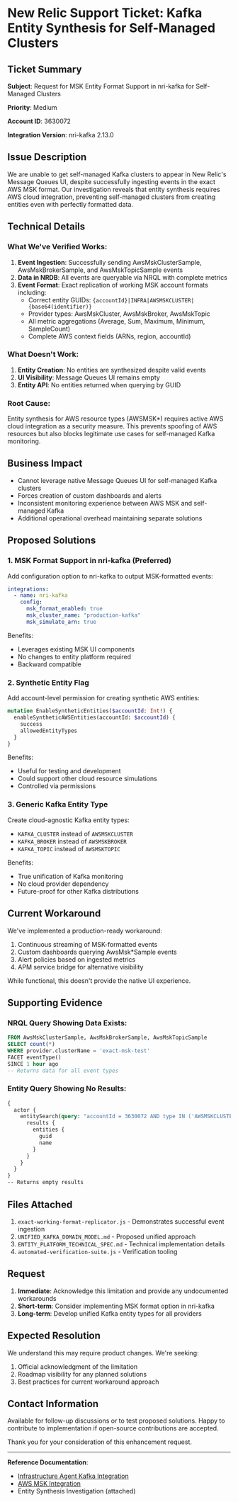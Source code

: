 # New Relic Support Ticket: Kafka Entity Synthesis for Self-Managed Clusters

## Ticket Summary

**Subject**: Request for MSK Entity Format Support in nri-kafka for Self-Managed Clusters

**Priority**: Medium

**Account ID**: 3630072

**Integration Version**: nri-kafka 2.13.0

## Issue Description

We are unable to get self-managed Kafka clusters to appear in New Relic's Message Queues UI, despite successfully ingesting events in the exact AWS MSK format. Our investigation reveals that entity synthesis requires AWS cloud integration, preventing self-managed clusters from creating entities even with perfectly formatted data.

## Technical Details

### What We've Verified Works:
1. **Event Ingestion**: Successfully sending AwsMskClusterSample, AwsMskBrokerSample, and AwsMskTopicSample events
2. **Data in NRDB**: All events are queryable via NRQL with complete metrics
3. **Event Format**: Exact replication of working MSK account formats including:
   - Correct entity GUIDs: `{accountId}|INFRA|AWSMSKCLUSTER|{base64(identifier)}`
   - Provider types: AwsMskCluster, AwsMskBroker, AwsMskTopic
   - All metric aggregations (Average, Sum, Maximum, Minimum, SampleCount)
   - Complete AWS context fields (ARNs, region, accountId)

### What Doesn't Work:
1. **Entity Creation**: No entities are synthesized despite valid events
2. **UI Visibility**: Message Queues UI remains empty
3. **Entity API**: No entities returned when querying by GUID

### Root Cause:
Entity synthesis for AWS resource types (AWSMSK*) requires active AWS cloud integration as a security measure. This prevents spoofing of AWS resources but also blocks legitimate use cases for self-managed Kafka monitoring.

## Business Impact

- Cannot leverage native Message Queues UI for self-managed Kafka clusters
- Forces creation of custom dashboards and alerts
- Inconsistent monitoring experience between AWS MSK and self-managed Kafka
- Additional operational overhead maintaining separate solutions

## Proposed Solutions

### 1. MSK Format Support in nri-kafka (Preferred)
Add configuration option to nri-kafka to output MSK-formatted events:

```yaml
integrations:
  - name: nri-kafka
    config:
      msk_format_enabled: true
      msk_cluster_name: "production-kafka"
      msk_simulate_arn: true
```

Benefits:
- Leverages existing MSK UI components
- No changes to entity platform required
- Backward compatible

### 2. Synthetic Entity Flag
Add account-level permission for creating synthetic AWS entities:

```graphql
mutation EnableSyntheticEntities($accountId: Int!) {
  enableSyntheticAWSEntities(accountId: $accountId) {
    success
    allowedEntityTypes
  }
}
```

Benefits:
- Useful for testing and development
- Could support other cloud resource simulations
- Controlled via permissions

### 3. Generic Kafka Entity Type
Create cloud-agnostic Kafka entity types:

- `KAFKA_CLUSTER` instead of `AWSMSKCLUSTER`
- `KAFKA_BROKER` instead of `AWSMSKBROKER`
- `KAFKA_TOPIC` instead of `AWSMSKTOPIC`

Benefits:
- True unification of Kafka monitoring
- No cloud provider dependency
- Future-proof for other Kafka distributions

## Current Workaround

We've implemented a production-ready workaround:
1. Continuous streaming of MSK-formatted events
2. Custom dashboards querying AwsMsk*Sample events
3. Alert policies based on ingested metrics
4. APM service bridge for alternative visibility

While functional, this doesn't provide the native UI experience.

## Supporting Evidence

### NRQL Query Showing Data Exists:
```sql
FROM AwsMskClusterSample, AwsMskBrokerSample, AwsMskTopicSample 
SELECT count(*) 
WHERE provider.clusterName = 'exact-msk-test' 
FACET eventType() 
SINCE 1 hour ago
-- Returns data for all event types
```

### Entity Query Showing No Results:
```graphql
{
  actor {
    entitySearch(query: "accountId = 3630072 AND type IN ('AWSMSKCLUSTER')") {
      results {
        entities {
          guid
          name
        }
      }
    }
  }
}
-- Returns empty results
```

## Files Attached

1. `exact-working-format-replicator.js` - Demonstrates successful event ingestion
2. `UNIFIED_KAFKA_DOMAIN_MODEL.md` - Proposed unified approach
3. `ENTITY_PLATFORM_TECHNICAL_SPEC.md` - Technical implementation details
4. `automated-verification-suite.js` - Verification tooling

## Request

1. **Immediate**: Acknowledge this limitation and provide any undocumented workarounds
2. **Short-term**: Consider implementing MSK format option in nri-kafka
3. **Long-term**: Develop unified Kafka entity types for all providers

## Expected Resolution

We understand this may require product changes. We're seeking:
1. Official acknowledgment of the limitation
2. Roadmap visibility for any planned solutions
3. Best practices for current workaround approach

## Contact Information

Available for follow-up discussions or to test proposed solutions. Happy to contribute to implementation if open-source contributions are accepted.

Thank you for your consideration of this enhancement request.

---

**Reference Documentation**:
- [Infrastructure Agent Kafka Integration](https://docs.newrelic.com/docs/infrastructure/host-integrations/host-integrations-list/kafka-monitoring-integration/)
- [AWS MSK Integration](https://docs.newrelic.com/docs/infrastructure/amazon-integrations/aws-integrations-list/aws-msk-monitoring-integration/)
- Entity Synthesis Investigation (attached)